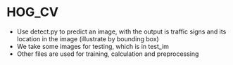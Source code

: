 # HOG_CV
* Use detect.py to predict an image, with the output is traffic signs and its location in the image (illustrate by bounding box)
* We take some images for testing, which is in test_im
* Other files are used for training, calculation and preprocessing
